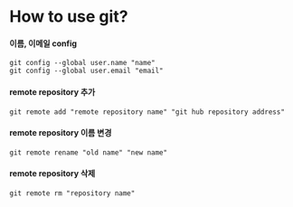 # How to use git?

#### 이름, 이메일 config
```
git config --global user.name "name"
git config --global user.email "email"
```

#### remote repository 추가
```
git remote add "remote repository name" "git hub repository address"
```

#### remote repository 이름 변경
```
git remote rename "old name" "new name"
```

#### remote repository 삭제
```
git remote rm "repository name"
```
